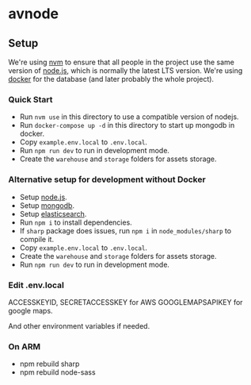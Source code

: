 avnode
======

Setup
-----

We're using [nvm][nvm] to ensure that all people in the project use the same version of [node.js][nodejs], which is normally the latest LTS version.
We're using [docker][docker] for the database (and later probably the whole project).

[nvm]: https://github.com/creationix/nvm
[nodejs]: https://nodejs.org
[docker]: https://www.docker.com
[mongodb]: https://www.mongodb.com
[elasticsearch]: https://www.elastic.co/

### Quick Start

* Run `nvm use` in this directory to use a compatible version of nodejs.
* Run `docker-compose up -d` in this directory to start up mongodb in docker.
* Copy `example.env.local` to `.env.local`. 
* Run `npm run dev` to run in development mode.
* Create the `warehouse` and `storage` folders for assets storage.

### Alternative setup for development without Docker

* Setup [node.js][nodejs].
* Setup [mongodb][mongodb].
* Setup [elasticsearch][elasticsearch].
* Run `npm i` to install dependencies.
* If `sharp` package does issues, run `npm i` in `node_modules/sharp` to compile it.
* Copy `example.env.local` to `.env.local`. 
* Create the `warehouse` and `storage` folders for assets storage.
* Run `npm run dev` to run in development mode.

### Edit .env.local

ACCESSKEYID, SECRETACCESSKEY for AWS
GOOGLEMAPSAPIKEY for google maps.

And other environment variables if needed.

### On ARM

* npm rebuild sharp
* npm rebuild node-sass
